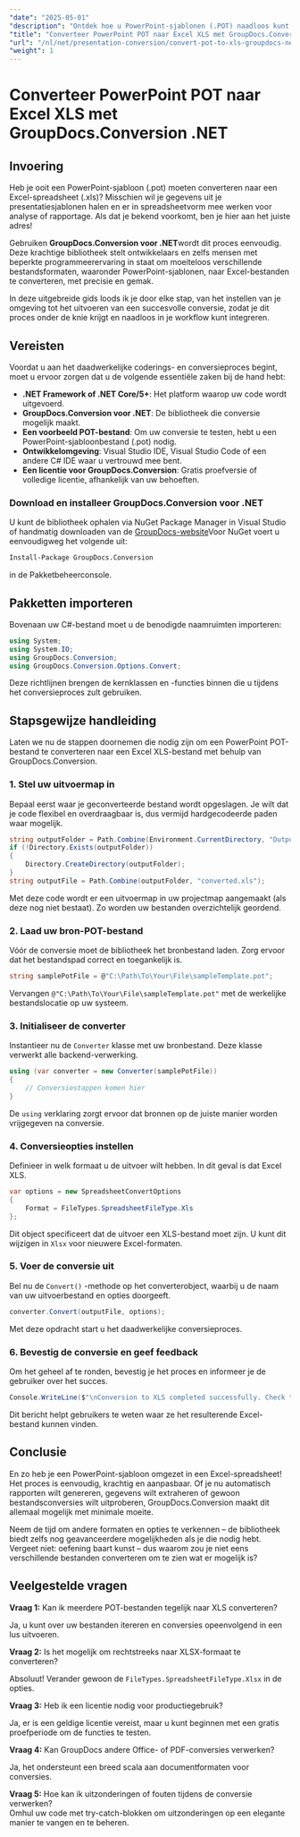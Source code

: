 ```yaml
---
"date": "2025-05-01"
"description": "Ontdek hoe u PowerPoint-sjablonen (.POT) naadloos kunt converteren naar Excel-spreadsheets (.XLS) met de krachtige GroupDocs.Conversion API in .NET."
"title": "Converteer PowerPoint POT naar Excel XLS met GroupDocs.Conversion .NET"
"url": "/nl/net/presentation-conversion/convert-pot-to-xls-groupdocs-net/"
"weight": 1
---
```


# Converteer PowerPoint POT naar Excel XLS met GroupDocs.Conversion .NET

## Invoering

Heb je ooit een PowerPoint-sjabloon (.pot) moeten converteren naar een Excel-spreadsheet (.xls)? Misschien wil je gegevens uit je presentatiesjablonen halen en er in spreadsheetvorm mee werken voor analyse of rapportage. Als dat je bekend voorkomt, ben je hier aan het juiste adres! 

Gebruiken **GroupDocs.Conversion voor .NET**wordt dit proces eenvoudig. Deze krachtige bibliotheek stelt ontwikkelaars en zelfs mensen met beperkte programmeerervaring in staat om moeiteloos verschillende bestandsformaten, waaronder PowerPoint-sjablonen, naar Excel-bestanden te converteren, met precisie en gemak.

In deze uitgebreide gids loods ik je door elke stap, van het instellen van je omgeving tot het uitvoeren van een succesvolle conversie, zodat je dit proces onder de knie krijgt en naadloos in je workflow kunt integreren.

## Vereisten

Voordat u aan het daadwerkelijke coderings- en conversieproces begint, moet u ervoor zorgen dat u de volgende essentiële zaken bij de hand hebt:

- **.NET Framework of .NET Core/5+**: Het platform waarop uw code wordt uitgevoerd.
- **GroupDocs.Conversion voor .NET**: De bibliotheek die conversie mogelijk maakt.
- **Een voorbeeld POT-bestand**: Om uw conversie te testen, hebt u een PowerPoint-sjabloonbestand (.pot) nodig.
- **Ontwikkelomgeving**: Visual Studio IDE, Visual Studio Code of een andere C# IDE waar u vertrouwd mee bent.
- **Een licentie voor GroupDocs.Conversion**: Gratis proefversie of volledige licentie, afhankelijk van uw behoeften.

### Download en installeer GroupDocs.Conversion voor .NET

U kunt de bibliotheek ophalen via NuGet Package Manager in Visual Studio of handmatig downloaden van de [GroupDocs-website](https://releases.groupdocs.com/conversion/net/)Voor NuGet voert u eenvoudigweg het volgende uit:

```bash
Install-Package GroupDocs.Conversion
```

in de Pakketbeheerconsole.

## Pakketten importeren

Bovenaan uw C#-bestand moet u de benodigde naamruimten importeren:

```csharp
using System;
using System.IO;
using GroupDocs.Conversion;
using GroupDocs.Conversion.Options.Convert;
```

Deze richtlijnen brengen de kernklassen en -functies binnen die u tijdens het conversieproces zult gebruiken.

## Stapsgewijze handleiding

Laten we nu de stappen doornemen die nodig zijn om een PowerPoint POT-bestand te converteren naar een Excel XLS-bestand met behulp van GroupDocs.Conversion.

### 1. Stel uw uitvoermap in

Bepaal eerst waar je geconverteerde bestand wordt opgeslagen. Je wilt dat je code flexibel en overdraagbaar is, dus vermijd hardgecodeerde paden waar mogelijk.

```csharp
string outputFolder = Path.Combine(Environment.CurrentDirectory, "Output");
if (!Directory.Exists(outputFolder))
{
    Directory.CreateDirectory(outputFolder);
}
string outputFile = Path.Combine(outputFolder, "converted.xls");
```

Met deze code wordt er een uitvoermap in uw projectmap aangemaakt (als deze nog niet bestaat). Zo worden uw bestanden overzichtelijk geordend.

### 2. Laad uw bron-POT-bestand

Vóór de conversie moet de bibliotheek het bronbestand laden. Zorg ervoor dat het bestandspad correct en toegankelijk is.

```csharp
string samplePotFile = @"C:\Path\To\Your\File\sampleTemplate.pot";
```

Vervangen `@"C:\Path\To\Your\File\sampleTemplate.pot"` met de werkelijke bestandslocatie op uw systeem.

### 3. Initialiseer de converter

Instantieer nu de `Converter` klasse met uw bronbestand. Deze klasse verwerkt alle backend-verwerking.

```csharp
using (var converter = new Converter(samplePotFile))
{
    // Conversiestappen komen hier
}
```

De `using` verklaring zorgt ervoor dat bronnen op de juiste manier worden vrijgegeven na conversie.

### 4. Conversieopties instellen

Definieer in welk formaat u de uitvoer wilt hebben. In dit geval is dat Excel XLS.

```csharp
var options = new SpreadsheetConvertOptions
{
    Format = FileTypes.SpreadsheetFileType.Xls
};
```

Dit object specificeert dat de uitvoer een XLS-bestand moet zijn. U kunt dit wijzigen in `Xlsx` voor nieuwere Excel-formaten.

### 5. Voer de conversie uit

Bel nu de `Convert()` -methode op het converterobject, waarbij u de naam van uw uitvoerbestand en opties doorgeeft.

```csharp
converter.Convert(outputFile, options);
```

Met deze opdracht start u het daadwerkelijke conversieproces.

### 6. Bevestig de conversie en geef feedback

Om het geheel af te ronden, bevestig je het proces en informeer je de gebruiker over het succes.

```csharp
Console.WriteLine($"\nConversion to XLS completed successfully. Check the output in {outputFolder}");
```

Dit bericht helpt gebruikers te weten waar ze het resulterende Excel-bestand kunnen vinden.

## Conclusie

En zo heb je een PowerPoint-sjabloon omgezet in een Excel-spreadsheet! Het proces is eenvoudig, krachtig en aanpasbaar. Of je nu automatisch rapporten wilt genereren, gegevens wilt extraheren of gewoon bestandsconversies wilt uitproberen, GroupDocs.Conversion maakt dit allemaal mogelijk met minimale moeite.

Neem de tijd om andere formaten en opties te verkennen – de bibliotheek biedt zelfs nog geavanceerdere mogelijkheden als je die nodig hebt. Vergeet niet: oefening baart kunst – dus waarom zou je niet eens verschillende bestanden converteren om te zien wat er mogelijk is?

## Veelgestelde vragen

**Vraag 1:** Kan ik meerdere POT-bestanden tegelijk naar XLS converteren?  

Ja, u kunt over uw bestanden itereren en conversies opeenvolgend in een lus uitvoeren.

**Vraag 2:** Is het mogelijk om rechtstreeks naar XLSX-formaat te converteren?  

Absoluut! Verander gewoon de `FileTypes.SpreadsheetFileType.Xlsx` in de opties.

**Vraag 3:** Heb ik een licentie nodig voor productiegebruik?  

Ja, er is een geldige licentie vereist, maar u kunt beginnen met een gratis proefperiode om de functies te testen.

**Vraag 4:** Kan GroupDocs andere Office- of PDF-conversies verwerken?  

Ja, het ondersteunt een breed scala aan documentformaten voor conversies.

**Vraag 5:** Hoe kan ik uitzonderingen of fouten tijdens de conversie verwerken?  
Omhul uw code met try-catch-blokken om uitzonderingen op een elegante manier te vangen en te beheren.